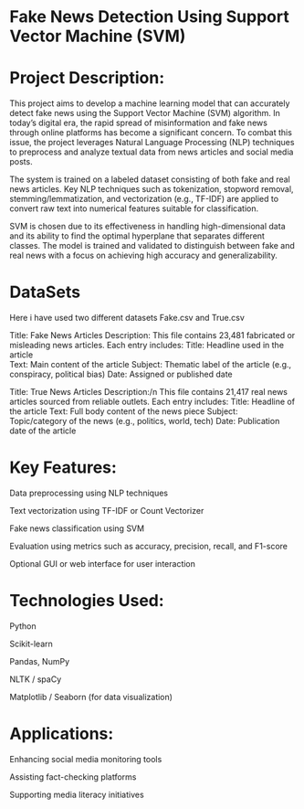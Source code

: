 # Fake News Detection Using Support Vector Machine (SVM)

# Project Description:
This project aims to develop a machine learning model that can accurately detect fake news using the Support Vector Machine (SVM) algorithm. In today’s digital era, the rapid spread of misinformation and fake news through online platforms has become a significant concern. To combat this issue, the project leverages Natural Language Processing (NLP) techniques to preprocess and analyze textual data from news articles and social media posts.

The system is trained on a labeled dataset consisting of both fake and real news articles. Key NLP techniques such as tokenization, stopword removal, stemming/lemmatization, and vectorization (e.g., TF-IDF) are applied to convert raw text into numerical features suitable for classification.

SVM is chosen due to its effectiveness in handling high-dimensional data and its ability to find the optimal hyperplane that separates different classes. The model is trained and validated to distinguish between fake and real news with a focus on achieving high accuracy and generalizability.

# DataSets
Here i have used two different datasets Fake.csv and True.csv

Title: Fake News Articles
Description:
This file contains 23,481 fabricated or misleading news articles. Each entry includes:
Title: Headline used in the article    
Text: Main content of the article
Subject: Thematic label of the article (e.g., conspiracy, political bias)
Date: Assigned or published date

Title: True News Articles
Description:/n
This file contains 21,417 real news articles sourced from reliable outlets. Each entry includes:
Title: Headline of the article
Text: Full body content of the news piece
Subject: Topic/category of the news (e.g., politics, world, tech)
Date: Publication date of the article

# Key Features:
Data preprocessing using NLP techniques

Text vectorization using TF-IDF or Count Vectorizer

Fake news classification using SVM

Evaluation using metrics such as accuracy, precision, recall, and F1-score

Optional GUI or web interface for user interaction

# Technologies Used:
Python

Scikit-learn

Pandas, NumPy

NLTK / spaCy

Matplotlib / Seaborn (for data visualization)

# Applications:
Enhancing social media monitoring tools

Assisting fact-checking platforms

Supporting media literacy initiatives



